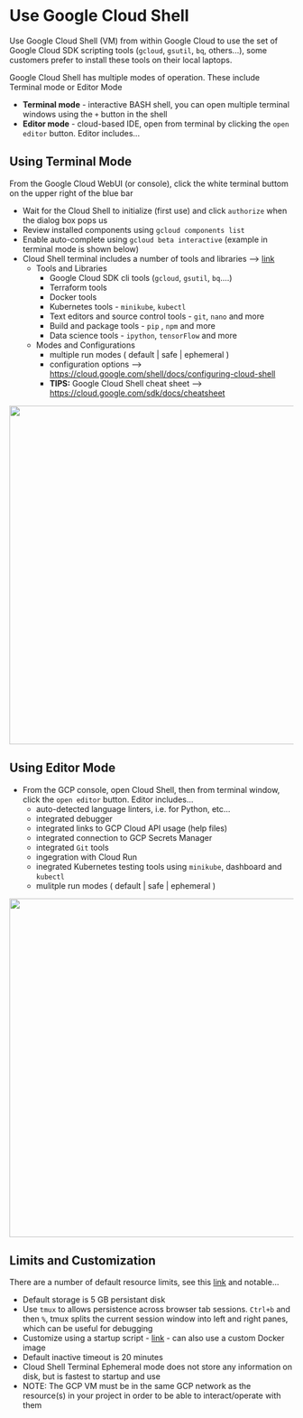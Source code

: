 # Use Google Cloud Shell 

Use Google Cloud Shell (VM) from within Google Cloud to use the set of Google Cloud SDK scripting tools (`gcloud`, `gsutil`, `bq`, others...), 
some customers prefer to install these tools on their local laptops.

Google Cloud Shell has multiple modes of operation.  These include Terminal mode or Editor Mode
- **Terminal mode** - interactive BASH shell, you can open multiple terminal windows using the `+` button in the shell
- **Editor mode** - cloud-based IDE, open from terminal by clicking the `open editor` button. Editor includes...

## Using Terminal Mode

From the Google Cloud WebUI (or console), click the white terminal buttom on the upper right of the blue bar
- Wait for the Cloud Shell to initialize (first use) and click `authorize` when the dialog box pops us
- Review installed components using `gcloud components list`
- Enable auto-complete using `gcloud beta interactive` (example in terminal mode is shown below)
- Cloud Shell terminal includes a number of tools and libraries --> [link](https://cloud.google.com/shell/docs/how-cloud-shell-works#tools)
  - Tools and Libraries
    - Google Cloud SDK cli tools (`gcloud`, `gsutil`, `bq`....)
    - Terraform tools
    - Docker tools
    - Kubernetes tools - `minikube`, `kubectl`
    - Text editors and source control tools - `git`, `nano` and more 
    - Build and package tools - `pip` , `npm` and more
    - Data science tools - `ipython`, `tensorFlow` and more
  - Modes and Configurations
    - multiple run modes ( default | safe | ephemeral )
    - configuration options --> https://cloud.google.com/shell/docs/configuring-cloud-shell
    - **TIPS:** Google Cloud Shell cheat sheet --> https://cloud.google.com/sdk/docs/cheatsheet

<img src="https://github.com/lynnlangit/gcp-essentials/blob/master/0_setup_and_iam/images/cloud-shell-interactive.png" width=600>

## Using Editor Mode

- From the GCP console, open Cloud Shell, then from terminal window, click the `open editor` button. Editor includes...
  - auto-detected language linters, i.e. for Python, etc...
  - integrated debugger
  - integrated links to GCP Cloud API usage (help files)
  - integrated connection to GCP Secrets Manager
  - integrated `Git` tools
  - ingegration with Cloud Run
  - inegrated Kubernetes testing tools using `minikube`, dashboard and `kubectl`
  - mulitple run modes ( default | safe | ephemeral )

<img src="https://github.com/lynnlangit/gcp-essentials/blob/master/0_setup_and_iam/images/cloud-shell-editor.png" width=600>

## Limits and Customization

There are a number of default resource limits, see this [link](https://cloud.google.com/shell/docs/quotas-limits) and notable...
- Default storage is 5 GB persistant disk
- Use `tmux` to allows persistence across browser tab sessions. `Ctrl+b` and then `%`, tmux splits the current session window into left and right panes, which can be useful for debugging
- Customize using a startup script - [link](https://cloud.google.com/shell/docs/configuring-cloud-shell#environment_customization_script) - can also use a custom Docker image
- Default inactive timeout is 20 minutes
- Cloud Shell Terminal Ephemeral mode does not store any information on disk, but is fastest to startup and use
- NOTE: The GCP VM must be in the same GCP network as the resource(s) in your project in order to be able to interact/operate with them
